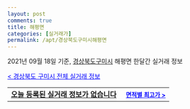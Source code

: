 ```yaml
---
layout: post
comments: true
title: 해평면
categories: [실거래가]
permalink: /apt/경상북도구미시해평면
---
```


2021년 09월 18일 기준, <a href="/apt/경상북도구미시">경상북도구미시</a> 해평면 한달간 실거래 정보

<a style="color: blue;" href="/apt/경상북도구미시">< 경상북도 구미시 전체 실거래 정보</a>
<!---- start ---->
<table>
  <tr>
    <td colspan="4" style="font-weight: bold;"><a href="/apt/경상북도구미시해평면{name_without_space}">오늘 등록된 실거래 정보가 없습니다</a> &nbsp;&nbsp;&nbsp; <a style="color: blue; font-size: smaller;" href="/apt/경상북도구미시해평면{name_without_space}">면적별 최고가 ></a></td>
  </tr>
    
</table>
<!---- end ---->
    